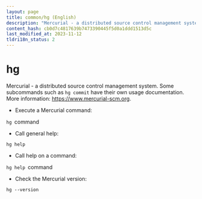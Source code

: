 ```yaml
---
layout: page
title: common/hg (English)
description: "Mercurial - a distributed source control management system."
content_hash: cb0d7c4817639b7473390445f5d0a1ddd1513d5c
last_modified_at: 2023-11-12
tldri18n_status: 2
---
```

# hg

Mercurial - a distributed source control management system.
Some subcommands such as `hg commit` have their own usage documentation.
More information: <https://www.mercurial-scm.org>.

- Execute a Mercurial command:

`hg `<span class="tldr-var badge badge-pill bg-dark-lm bg-white-dm text-white-lm text-dark-dm font-weight-bold">command</span>

- Call general help:

`hg help`

- Call help on a command:

`hg help `<span class="tldr-var badge badge-pill bg-dark-lm bg-white-dm text-white-lm text-dark-dm font-weight-bold">command</span>

- Check the Mercurial version:

`hg --version`
